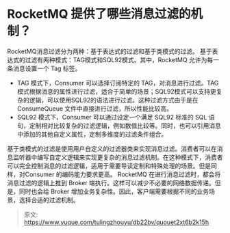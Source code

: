 # RocketMQ 提供了哪些消息过滤的机制？

RocketMQ消息过滤分为两种：基于表达式的过滤和基于类模式的过滤。
基于表达式的过滤有两种模式：TAG模式和SQL92模式。其中，RocketMQ 允许为每一条消息设置一个 Tag 标签。

- TAG 模式下，Consumer 可以选择订阅特定的 TAG，对消息进行过滤。TAG模式根据消息的属性进行过滤，适合于简单的场景；SQL92模式可以支持更复杂的逻辑，可以使用SQL92的语法进行过滤。这种过滤方式由于是在 ConsumeQueue 文件中直接进行过滤，所以性能比较高。
- SQL92 模式下，Consumer 可以通过设定一个满足 SQL92 标准的 SQL 语句，定制相对比较复杂的过滤逻辑，例如数值比较等。同时，也可以引用消息中添加的其他自定义属性，定制多维度的过滤条件组合。

基于类模式的过滤是使用用户自定义的过滤器类来实现消息过滤。消费者可以在消息监听器中编写自定义逻辑来实现更复杂的消息过滤机制。在这种模式下，消费者可以完全控制消息的过滤逻辑，适用于需要导读定制和特殊处理的场景。但是同样，对Consumer 的编码能力要求更高。
RocketMQ 在进行消息过滤时，都会将消息过滤的逻辑上推到 Broker 端执行。这样可以减少不必要的网络数据传递。但是，同时也会给 Broker 增加业务复杂性。因此，客户端需要根据不同的业务场景，选择合适的过滤机制。



> 原文: <https://www.yuque.com/tulingzhouyu/db22bv/quouet2xt6b2k15h>